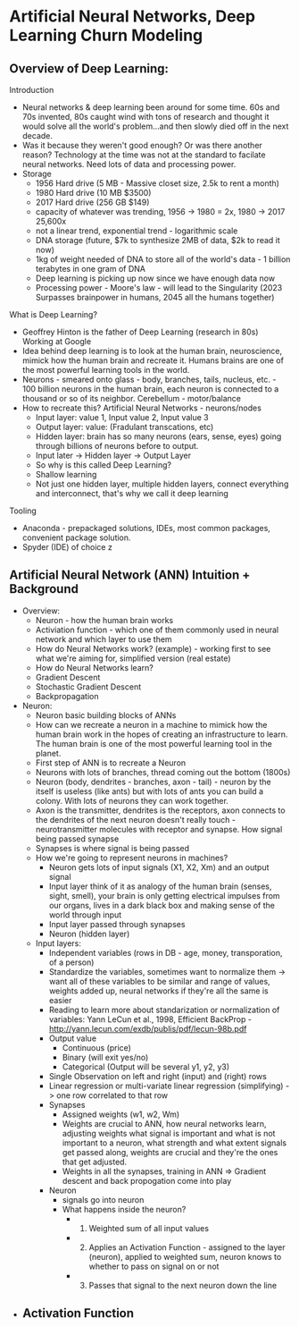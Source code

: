 # Artificial Neural Networks, Deep Learning Churn Modeling

## Overview of Deep Learning: 
Introduction
- Neural networks & deep learning been around for some time. 60s and 70s invented, 80s caught wind with tons of research and thought it would solve all the world's problem...and then slowly died off in the next decade.
- Was it because they weren't good enough? Or was there another reason? Technology at the time was not at the standard to facilate neural networks. Need lots of data and processing power.
- Storage 
  - 1956 Hard drive (5 MB - Massive closet size, 2.5k to rent a month)
  - 1980 Hard drive (10 MB $3500) 
  - 2017 Hard drive (256 GB $149)
  - capacity of whatever was trending, 1956 -> 1980 = 2x, 1980 -> 2017 25,600x 
  - not a linear trend, exponential trend - logarithmic scale
  - DNA storage (future, $7k to synthesize 2MB of data, $2k to read it now)
  - 1kg of weight needed of DNA to store all of the world's data - 1 billion terabytes in one gram of DNA
  - Deep learning is picking up now since we have enough data now
  - Processing power - Moore's law - will lead to the Singularity (2023 Surpasses brainpower in humans, 2045 all the humans together)

What is Deep Learning?
- Geoffrey Hinton is the father of Deep Learning (research in 80s) Working at Google
- Idea behind deep learning is to look at the human brain, neuroscience, mimick how the human brain and recreate it. Humans brains are one of the most powerful learning tools in the world.
- Neurons - smeared onto glass - body, branches, tails, nucleus, etc. - 100 billion neurons in the human brain, each neuron is connected to a thousand or so of its neighbor. Cerebellum - motor/balance
- How to recreate this? Artificial Neural Networks - neurons/nodes
  - Input layer: value 1, Input value 2, Input value 3 
  - Output layer: value: (Fradulant transcations, etc)
  - Hidden layer: brain has so many neurons (ears, sense, eyes) going through billions of neurons before to output. 
  - Input later -> Hidden layer -> Output Layer
  - So why is this called Deep Learning? 
  - Shallow learning
  - Not just one hidden layer, multiple hidden layers, connect everything and interconnect, that's why we call it deep learning


Tooling
- Anaconda - prepackaged solutions, IDEs, most common packages, convenient package solution.
- Spyder (IDE) of choice z

## Artificial Neural Network (ANN) Intuition + Background
- Overview:
  - Neuron - how the human brain works
  - Activiation function - which one of them commonly used in neural network and which layer to use them
  - How do Neural Networks work? (example) - working first to see what we're aiming for, simplified version (real estate)
  - How do Neural Networks learn?
  - Gradient Descent
  - Stochastic Gradient Descent 
  - Backpropagation
- Neuron:
  - Neuron basic building blocks of ANNs
  - How can we recreate a neuron in a machine to mimick how the human brain work in the hopes of creating an infrastructure to learn. The human brain is one of the most powerful learning tool in the planet. 
  - First step of ANN is to recreate a Neuron
  - Neurons with lots of branches, thread coming out the bottom (1800s)
  - Neuron (body, dendrites - branches, axon - tail) - neuron by the itself is useless (like ants) but with lots of ants you can build a colony. With lots of neurons they can work together.
  - Axon is the transmitter, dendrites is the receptors, axon connects to the dendrites of the next neuron doesn't really touch - neurotransmitter molecules with receptor and synapse. How signal being passed synapse
  - Synapses is where signal is being passed
  - How we're going to represent neurons in machines? 
    - Neuron gets lots of input signals (X1, X2, Xm) and an output signal
    - Input layer think of it as analogy of the human brain (senses, sight, smell), your brain is only getting electrical impulses from our organs, lives in a dark black box and making sense of the world through input
    - Input layer passed through synapses
    - Neuron (hidden layer)
  - Input layers:
    - Independent variables (rows in DB - age, money, transporation, of a person)
    - Standardize the variables, sometimes want to normalize them -> want all of these variables to be similar and range of values, weights added up, neural networks if they're all the same is easier
    - Reading to learn more about standarization or normalization of variables: Yann LeCun et al., 1998, Efficient BackProp - http://yann.lecun.com/exdb/publis/pdf/lecun-98b.pdf 
    - Output value
      - Continuous (price)
      - Binary (will exit yes/no)
      - Categorical (Output will be several y1, y2, y3)
    - Single Observation on left and right (input) and (right) rows
    - Linear regression or multi-variate linear regression (simplifying) -> one row correlated to that row
    - Synapses 
      - Assigned weights (w1, w2, Wm) 
      - Weights are crucial to ANN, how neural networks learn, adjusting weights what signal is important and what is not important to a neuron, what strength and what extent signals get passed along, weights are crucial and they're the ones that get adjusted. 
      - Weights in all the synapses, training in ANN => Gradient descent and back propogation come into play
    - Neuron
      - signals go into neuron
      - What happens inside the neuron?
        - 1) Weighted sum of all input values
        - 2) Applies an Activation Function - assigned to the layer (neuron), applied to weighted sum, neuron knows to whether to pass on signal on or not
        - 3) Passes that signal to the next neuron down the line
- Activation Function
  - 
